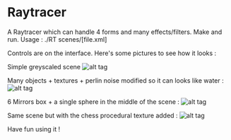 # Raytracer
A Raytracer which can handle 4 forms and many effects/filters.
Make and run.
Usage : ./RT scenes/[file.xml]

Controls are on the interface. Here's some pictures to see how it looks : 


Simple greyscaled scene
![alt tag](https://user-images.githubusercontent.com/27274027/39998920-dc327698-5787-11e8-8a78-df43e49b7fe0.png)

Many objects + textures + perlin noise modified so it can looks like water : 
![alt tag](https://user-images.githubusercontent.com/27274027/39998918-daf6944e-5787-11e8-9de9-6a8e406d19aa.png)

6 Mirrors box + a single sphere in the middle of the scene : 
![alt tag](https://user-images.githubusercontent.com/27274027/39998914-d9030dfc-5787-11e8-961c-7739d5c8b17e.png)

Same scene but with the chess procedural texture added : 
![alt tag](https://user-images.githubusercontent.com/27274027/39998913-d7b37a90-5787-11e8-92aa-6aee39f7597e.png)

Have fun using it !
